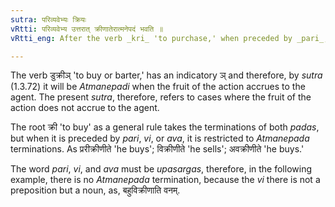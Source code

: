 ```yaml
---
sutra: परिव्यवेभ्यः क्रियः
vRtti: परिव्यवेभ्य उत्तरात् क्रीणातेरात्मनेपदं भवति ॥
vRtti_eng: After the verb _kri_ 'to purchase,' when preceded by _pari_, _vi_ or _ava_, the _Atmanepada_ affix is employed, even when the fruit of the action does not accrue to the agent.

---
```

The verb डुक्रीञ् 'to buy or barter,' has an indicatory ञ् and therefore, by _sutra_ (1.3.72) it will be _Atmanepadi_ when the fruit of the action accrues to the agent. The present _sutra_, therefore, refers to cases where the fruit of the action does not accrue to the agent.

The root क्री 'to buy' as a general rule takes the terminations of both _padas_, but when it is preceded by _pari_, _vi_, or _ava_, it is restricted to _Atmanepada_ terminations. As प्ररीक्रीणीते 'he buys'; विक्रीणीते 'he sells'; अवक्रीणीते 'he buys.'

The word _pari_, _vi_, and _ava_ must be _upasargas_, therefore, in the following example, there is no _Atmanepada_ termination, because the _vi_ there is not a preposition but a noun, as, बहुविक्रीणाति वनम्.